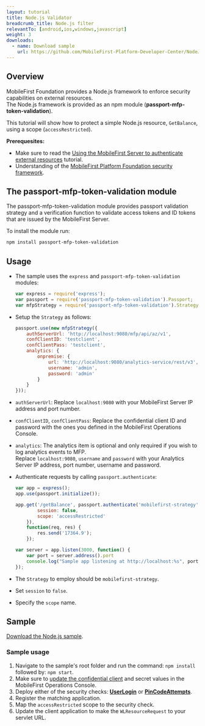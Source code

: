 ```yaml
---
layout: tutorial
title: Node.js Validator
breadcrumb_title: Node.js filter
relevantTo: [android,ios,windows,javascript]
weight: 3
downloads:
  - name: Download sample
    url: https://github.com/MobileFirst-Platform-Developer-Center/NodeJSValidator/tree/release80
---
```


## Overview
MobileFirst Foundation provides a Node.js framework to enforce security capabilities on external resources.  
The Node.js framework is provided as an npm module (**passport-mfp-token-validation**).

This tutorial will show how to protect a simple Node.js resource, `GetBalance`, using a scope (`accessRestricted`).

**Prerequesites:**

* Make sure to read the [Using the MobileFirst Server to authenticate external resources](../) tutorial.
* Understanding of the [MobileFirst Platform Foundation security framework](../../).

## The passport-mfp-token-validation module
The passport-mfp-token-validation module provides passport validation strategy and a verification function to validate access tokens and ID tokens that are issued by the MobileFirst Server.

To install the module run:

```bash
npm install passport-mfp-token-validation
```

## Usage
* The sample uses the `express` and `passport-mfp-token-validation` modules:

    ```js
    var express = require('express');
    var passport = require('passport-mfp-token-validation').Passport;
    var mfpStrategy = require('passport-mfp-token-validation').Strategy;
    ```

* Setup the `Strategy` as follows:

    ```js
    passport.use(new mfpStrategy({
        authServerUrl: 'http://localhost:9080/mfp/api/az/v1',
        confClientID: 'testclient',
        confClientPass: 'testclient',
        analytics: {
            onpremise: {
                url: 'http://localhost:9080/analytics-service/rest/v3',
                username: 'admin',
                password: 'admin'
            }
        }
    }));
    ```
 * `authServerUrl`: Replace `localhost:9080` with your MobileFirst Server IP address and port number.
 * `confClientID`, `confClientPass`: Replace the confidential client ID and password with the ones you defined in the MobileFirst Operations Console.
 * `analytics`: The analytics item is optional and only required if you wish to log analytics events to MFP.  
 Replace `localhost:9080`, `username` and `password` with your Analytics Server IP address, port number, username and password.

* Authenticate requests by calling `passport.authenticate`:

    ```js
    var app = express();
    app.use(passport.initialize());

    app.get('/getBalance', passport.authenticate('mobilefirst-strategy', {
            session: false,
            scope: 'accessRestricted'
        }),
        function(req, res) {
            res.send('17364.9');
        });

    var server = app.listen(3000, function() {
        var port = server.address().port
        console.log("Sample app listening at http://localhost:%s", port)
    });
    ```
 * The `Strategy` to employ should be `mobilefirst-strategy`.
 * Set `session` to `false`.
 * Specify the `scope` name.

## Sample
[Download the Node.js sample](https://github.com/MobileFirst-Platform-Developer-Center/NodeJSValidator/tree/release80).

### Sample usage

1. Navigate to the sample's root folder and run the command: `npm install` followed by: `npm start`.
2. Make sure to [update the confidential client](../#confidential-client) and secret values in the MobileFirst Operations Console.
3. Deploy either of the security checks: **[UserLogin](../../user-authentication/security-check/)** or **[PinCodeAttempts](../../credentials-validation/security-check/)**.
4. Register the matching application.
5. Map the `accessRestricted` scope to the security check.
6. Update the client application to make the `WLResourceRequest` to your servlet URL.
